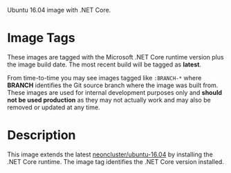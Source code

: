 Ubuntu 16.04 image with .NET Core.

# Image Tags

These images are tagged with the Microsoft .NET Core runtime version plus the image build date.  The most recent build will be tagged as **latest**.

From time-to-time you may see images tagged like `:BRANCH-*` where **BRANCH** identifies the Git source branch where the image was built from.  These images are used for internal development purposes only and **should not be used production** as they may not actually work and may also be removed or updated at any time.

# Description

This image extends the latest [neoncluster/ubuntu-16.04](https://hub.docker.com/r/neoncluster/ubuntu-16.04/) by installing the .NET Core runtime.  The image tag identifies the .NET Core version installed.

